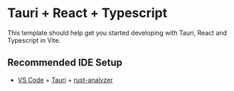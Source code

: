 # Tauri + React + Typescript

This template should help get you started developing with
Tauri, React and Typescript in Vite.

## Recommended IDE Setup

-   [VS Code](https://code.visualstudio.com/) +
    [Tauri](https://marketplace.visualstudio.com/items?itemName=tauri-apps.tauri-vscode) +
    [rust-analyzer](https://marketplace.visualstudio.com/items?itemName=rust-lang.rust-analyzer)
